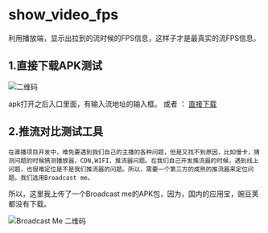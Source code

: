 # show_video_fps

利用播放端，显示出拉到的流时候的FPS信息，这样子才是最真实的流FPS信息。

## 1.直接下载APK测试 


![二维码](https://github.com/weizongwei5/show_video_fps/blob/master/otherfile/5d013a9ebe64352c7ab03f380961df11.png?raw=true)

apk打开之后入口里面，有输入流地址的输入框。 或者 ： [直接下载](https://github.com/weizongwei5/show_video_fps/raw/master/otherfile/release1.0.apk)


## 2.推流对比测试工具

	在直播项目开发中，难免要遇到我们自己的主播的各种问题，但是又找不到原因，比如慢卡，猜测问题的时候猜测播放器，CDN,WIFI，推流器问题。在我们自己开发推流器的时候，遇到线上问题，也很难定位是不是我们推流器的问题。所以，需要一个第三方的成熟的推流器来定位问题。我们选用Broadcast me。

所以，这里我上传了一个Broadcast me的APK包，因为，国内的应用宝，豌豆荚都没有下载。

![Broadcast Me 二维码](https://github.com/weizongwei5/show_video_fps/raw/master/otherfile/broadcastme_qrcode.png)